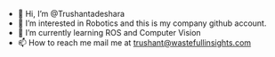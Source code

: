 - 👋 Hi, I’m @Trushantadeshara
- 👀 I’m interested in Robotics and this is my company github account.
- 🌱 I’m currently learning ROS and Computer Vision
- 📫 How to reach me mail me at trushant@wastefullinsights.com

<!---
Trushantadeshara/Trushantadeshara is a ✨ special ✨ repository because its `README.md` (this file) appears on your GitHub profile.
You can click the Preview link to take a look at your changes.
--->
